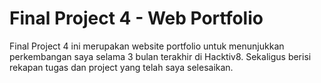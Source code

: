 # Final Project 4 - Web Portfolio

Final Project 4 ini merupakan website portfolio untuk menunjukkan perkembangan saya selama 3 bulan terakhir di Hacktiv8. 
Sekaligus berisi rekapan tugas dan project yang telah saya selesaikan.

